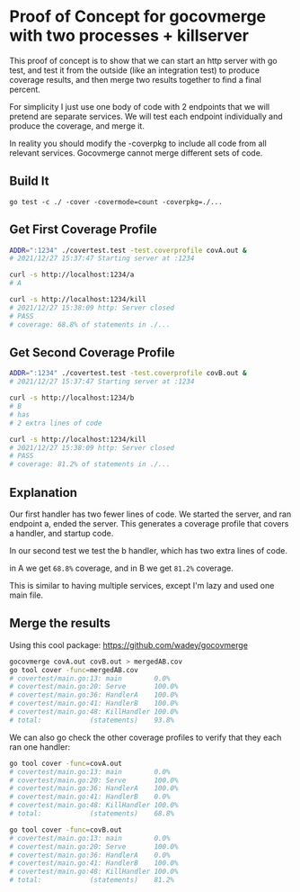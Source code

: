 # Proof of Concept for gocovmerge with two processes + killserver

This proof of concept is to show that we can start an http server with go test, and test it from the outside (like an integration test) to produce coverage results, and then merge two results together to find a final percent. 

For simplicity I just use one body of code with 2 endpoints that we will pretend are separate services. We will test each endpoint individually and produce the coverage, and merge it.

In reality you should modify the -coverpkg to include all code from all relevant services. Gocovmerge cannot merge different sets of code.


## Build It

```
go test -c ./ -cover -covermode=count -coverpkg=./...
```

## Get First Coverage Profile

```bash
ADDR=":1234" ./covertest.test -test.coverprofile covA.out &
# 2021/12/27 15:37:47 Starting server at :1234

curl -s http://localhost:1234/a
# A

curl -s http://localhost:1234/kill
# 2021/12/27 15:38:09 http: Server closed
# PASS
# coverage: 68.8% of statements in ./...
```

## Get Second Coverage Profile

```bash
ADDR=":1234" ./covertest.test -test.coverprofile covB.out &
# 2021/12/27 15:37:47 Starting server at :1234

curl -s http://localhost:1234/b
# B
# has
# 2 extra lines of code

curl -s http://localhost:1234/kill
# 2021/12/27 15:38:09 http: Server closed
# PASS
# coverage: 81.2% of statements in ./...
```

## Explanation

Our first handler has two fewer lines of code. We started the server, and ran endpoint a, ended the server. This generates a coverage profile that covers a handler, and startup code.

In our second test we test the b handler, which has two extra lines of code.

in A we get `68.8%` coverage, and in B we get `81.2%` coverage.

This is similar to having multiple services, except I'm lazy and used one main file.

## Merge the results

Using this cool package: https://github.com/wadey/gocovmerge

```bash
gocovmerge covA.out covB.out > mergedAB.cov
go tool cover -func=mergedAB.cov    
# covertest/main.go:13:	main		0.0%
# covertest/main.go:20:	Serve		100.0%
# covertest/main.go:36:	HandlerA	100.0%
# covertest/main.go:41:	HandlerB	100.0%
# covertest/main.go:48:	KillHandler	100.0%
# total:			(statements)	93.8%
```

We can also go check the other coverage profiles to verify that they each ran one handler:

```bash
go tool cover -func=covA.out        
# covertest/main.go:13:	main		0.0%
# covertest/main.go:20:	Serve		100.0%
# covertest/main.go:36:	HandlerA	100.0%
# covertest/main.go:41:	HandlerB	0.0%
# covertest/main.go:48:	KillHandler	100.0%
# total:			(statements)	68.8%
```

```bash
go tool cover -func=covB.out        
# covertest/main.go:13:	main		0.0%
# covertest/main.go:20:	Serve		100.0%
# covertest/main.go:36:	HandlerA	0.0%
# covertest/main.go:41:	HandlerB	100.0%
# covertest/main.go:48:	KillHandler	100.0%
# total:			(statements)	81.2%
```